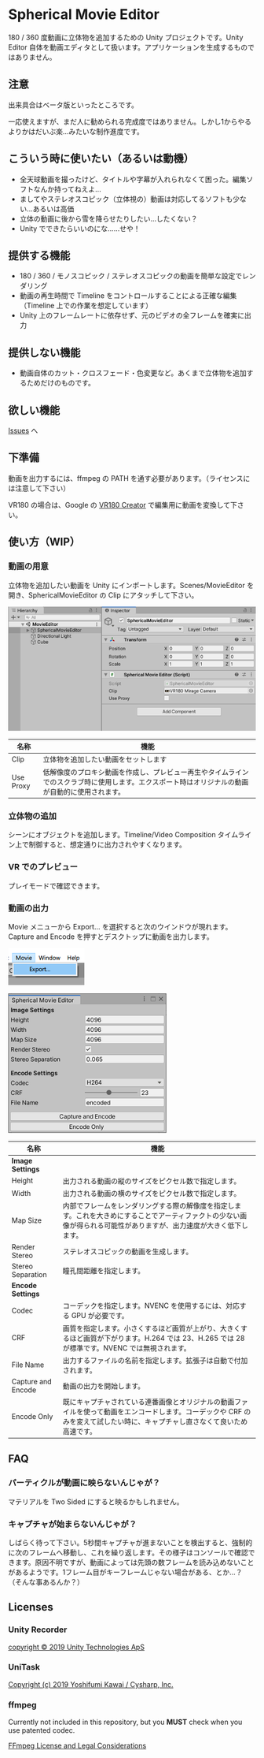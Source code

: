 # Spherical Movie Editor

180 / 360 度動画に立体物を追加するための Unity プロジェクトです。Unity Editor 自体を動画エディタとして扱います。アプリケーションを生成するものではありません。

## 注意

出来具合はベータ版といったところです。

一応使えますが、まだ人に勧められる完成度ではありません。しかし1からやるよりかはだいぶ楽…みたいな制作進度です。

## こういう時に使いたい（あるいは動機）

- 全天球動画を撮ったけど、タイトルや字幕が入れられなくて困った。編集ソフトなんか持ってねえよ…
- ましてやステレオスコピック（立体視の）動画は対応してるソフトも少ない…あるいは高価
- 立体の動画に後から雪を降らせたりしたい…したくない？
- Unity でできたらいいのにな……せや！

## 提供する機能

- 180 / 360 / モノスコピック / ステレオスコピックの動画を簡単な設定でレンダリング
- 動画の再生時間で Timeline をコントロールすることによる正確な編集（Timeline 上での作業を想定しています）
- Unity 上のフレームレートに依存せず、元のビデオの全フレームを確実に出力

## 提供しない機能

- 動画自体のカット・クロスフェード・色変更など。あくまで立体物を追加するためだけのものです。

## 欲しい機能

[Issues](https://github.com/yutokun/Spherical-Movie-Editor/issues) へ

## 下準備

動画を出力するには、ffmpeg の PATH を通す必要があります。（ライセンスには注意して下さい）

VR180 の場合は、Google の [VR180 Creator](https://arvr.google.com/vr180/apps/) で編集用に動画を変換して下さい。

## 使い方（WIP）

### 動画の用意

立体物を追加したい動画を Unity にインポートします。Scenes/MovieEditor を開き、SphericalMovieEditor の Clip にアタッチして下さい。

![SMEInspector](doc/SMEInspector.png)

| 名称      | 機能                                                         |
| --------- | ------------------------------------------------------------ |
| Clip      | 立体物を追加したい動画をセットします                         |
| Use Proxy | 低解像度のプロキシ動画を作成し、プレビュー再生やタイムラインでのスクラブ時に使用します。エクスポート時はオリジナルの動画が自動的に使用されます。 |

### 立体物の追加

シーンにオブジェクトを追加します。Timeline/Video Composition タイムライン上で制御すると、想定通りに出力されやすくなります。

### VR でのプレビュー

プレイモードで確認できます。

### 動画の出力

Movie メニューから Export... を選択すると次のウインドウが現れます。Capture and Encode を押すとデスクトップに動画を出力します。

![Menu](doc/Menu.png)

![ExportWindow](doc/ExportWindow.png)

| 名称                | 機能                                                         |
| ------------------- | ------------------------------------------------------------ |
| **Image Settings**  |                                                              |
| Height              | 出力される動画の縦のサイズをピクセル数で指定します。         |
| Width               | 出力される動画の横のサイズをピクセル数で指定します。         |
| Map Size            | 内部でフレームをレンダリングする際の解像度を指定します。これを大きめにすることでアーティファクトの少ない画像が得られる可能性がありますが、出力速度が大きく低下します。 |
| Render Stereo       | ステレオスコピックの動画を生成します。                       |
| Stereo Separation   | 瞳孔間距離を指定します。                                     |
| **Encode Settings** |                                                              |
| Codec               | コーデックを指定します。NVENC を使用するには、対応する GPU が必要です。 |
| CRF                 | 画質を指定します。小さくするほど画質が上がり、大きくするほど画質が下がります。H.264 では 23、H.265 では 28 が標準です。NVENC では無視されます。 |
| File Name           | 出力するファイルの名前を指定します。拡張子は自動で付加されます。 |
| Capture and Encode  | 動画の出力を開始します。                                     |
| Encode Only         | 既にキャプチャされている連番画像とオリジナルの動画ファイルを使って動画をエンコードします。コーデックや CRF のみを変えて試したい時に、キャプチャし直さなくて良いため高速です。 |

## FAQ

### パーティクルが動画に映らないんじゃが？

マテリアルを Two Sided にすると映るかもしれません。

### キャプチャが始まらないんじゃが？

しばらく待って下さい。5秒間キャプチャが進まないことを検出すると、強制的に次のフレームへ移動し、これを繰り返します。その様子はコンソールで確認できます。原因不明ですが、動画によっては先頭の数フレームを読み込めないことがあるようです。1フレーム目がキーフレームじゃない場合がある、とか…？（そんな事あるんか？）

## Licenses

### Unity Recorder

[copyright © 2019 Unity Technologies ApS](https://docs.unity3d.com/Packages/com.unity.recorder@2.2/license/LICENSE.html)

### UniTask

[Copyright (c) 2019 Yoshifumi Kawai / Cysharp, Inc.](https://github.com/Cysharp/UniTask/blob/master/LICENSE)

### ffmpeg

Currently not included in this repository, but you **MUST** check when you use patented codec.

[FFmpeg License and Legal Considerations](http://ffmpeg.org/legal.html)